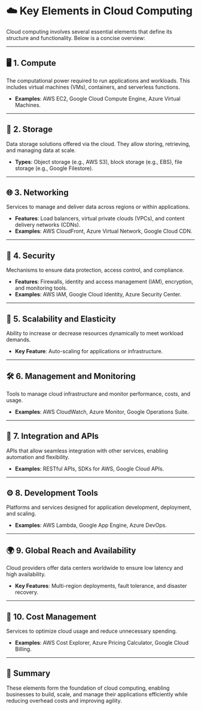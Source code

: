 # ☁️ Key Elements in Cloud Computing

Cloud computing involves several essential elements that define its structure and functionality. Below is a concise overview:

---

## 🖥️ 1. **Compute**
The computational power required to run applications and workloads. This includes virtual machines (VMs), containers, and serverless functions.
- **Examples**: AWS EC2, Google Cloud Compute Engine, Azure Virtual Machines.

---

## 💾 2. **Storage**
Data storage solutions offered via the cloud. They allow storing, retrieving, and managing data at scale.
- **Types**: Object storage (e.g., AWS S3), block storage (e.g., EBS), file storage (e.g., Google Filestore).

---

## 🌐 3. **Networking**
Services to manage and deliver data across regions or within applications.
- **Features**: Load balancers, virtual private clouds (VPCs), and content delivery networks (CDNs).
- **Examples**: AWS CloudFront, Azure Virtual Network, Google Cloud CDN.

---

## 🔐 4. **Security**
Mechanisms to ensure data protection, access control, and compliance.
- **Features**: Firewalls, identity and access management (IAM), encryption, and monitoring tools.
- **Examples**: AWS IAM, Google Cloud Identity, Azure Security Center.

---

## 🔄 5. **Scalability and Elasticity**
Ability to increase or decrease resources dynamically to meet workload demands.
- **Key Feature**: Auto-scaling for applications or infrastructure.

---

## 🛠️ 6. **Management and Monitoring**
Tools to manage cloud infrastructure and monitor performance, costs, and usage.
- **Examples**: AWS CloudWatch, Azure Monitor, Google Operations Suite.

---

## 🤝 7. **Integration and APIs**
APIs that allow seamless integration with other services, enabling automation and flexibility.
- **Examples**: RESTful APIs, SDKs for AWS, Google Cloud APIs.

---

## ⚙️ 8. **Development Tools**
Platforms and services designed for application development, deployment, and scaling.
- **Examples**: AWS Lambda, Google App Engine, Azure DevOps.

---

## 🌍 9. **Global Reach and Availability**
Cloud providers offer data centers worldwide to ensure low latency and high availability.
- **Key Features**: Multi-region deployments, fault tolerance, and disaster recovery.

---

## 💸 10. **Cost Management**
Services to optimize cloud usage and reduce unnecessary spending.
- **Examples**: AWS Cost Explorer, Azure Pricing Calculator, Google Cloud Billing.

---

## 🚀 Summary
These elements form the foundation of cloud computing, enabling businesses to build, scale, and manage their applications efficiently while reducing overhead costs and improving agility.
